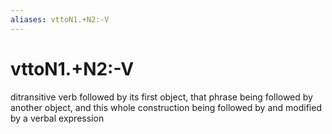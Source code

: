 ```yaml
---
aliases: vttoN1.+N2:-V
---
```

# vttoN1.+N2:-V

ditransitive verb followed by its first object, that phrase being followed by another object, and this whole construction being followed by and modified by a verbal expression